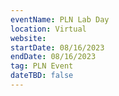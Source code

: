 ```yaml
---
eventName: PLN Lab Day
location: Virtual
website: 
startDate: 08/16/2023
endDate: 08/16/2023
tag: PLN Event
dateTBD: false
---
```

